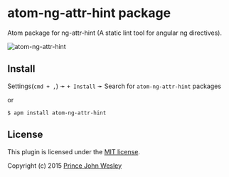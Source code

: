 # atom-ng-attr-hint package

Atom package for ng-attr-hint (A static lint tool for angular ng directives).

![atom-ng-attr-hint](https://gist.githubusercontent.com/princejwesley/c5761274dc710bcd8268/raw/fddb23286ab218db8b2a2921cea64777bf26383c/atom-ng-attr-hint.png)

## Install

Settings(`cmd + ,`) ➛ `+ Install`  ➛ Search for `atom-ng-attr-hint` packages

or
```
$ apm install atom-ng-attr-hint
```

## License
This plugin is licensed under the [MIT license](https://github.com/princejwesley/atom-ng-attr-hint/blob/master/LICENSE).

Copyright (c) 2015 [Prince John Wesley](http://www.toolitup.com)
